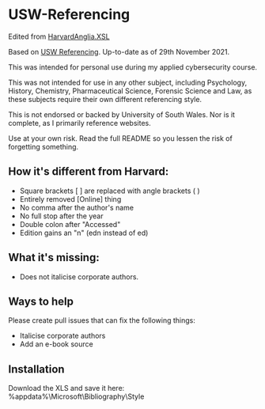# USW-Referencing

Edited from [HarvardAnglia.XSL](https://github.com/codingo/BibWord/blob/master/styles/HarvardAnglia.XSL)
  
Based on [USW Referencing](https://library.southwales.ac.uk/collections-subject-guides/referencing/). Up-to-date as of 29th November 2021.

This was intended for personal use during my applied cybersecurity course.

This was not intended for use in any other subject, including Psychology, History, Chemistry, Pharmaceutical Science, Forensic Science and Law, as these subjects require their own different referencing style.

This is not endorsed or backed by University of South Wales. Nor is it complete, as I primarily reference websites. 

Use at your own risk. Read the full README so you lessen the risk of forgetting something.

## How it's different from Harvard:

- Square brackets [ ] are replaced with angle brackets ( ) 
- Entirely removed [Online] thing
- No comma after the author's name 
- No full stop after the year 
- Double colon after "Accessed"
- Edition gains an "n" (edn instead of ed)

## What it's missing:
- Does not italicise corporate authors.

## Ways to help
Please create pull issues that can fix the following things:

- Italicise corporate authors
- Add an e-book source

## Installation

Download the XLS and save it here:
%appdata%\Microsoft\Bibliography\Style
